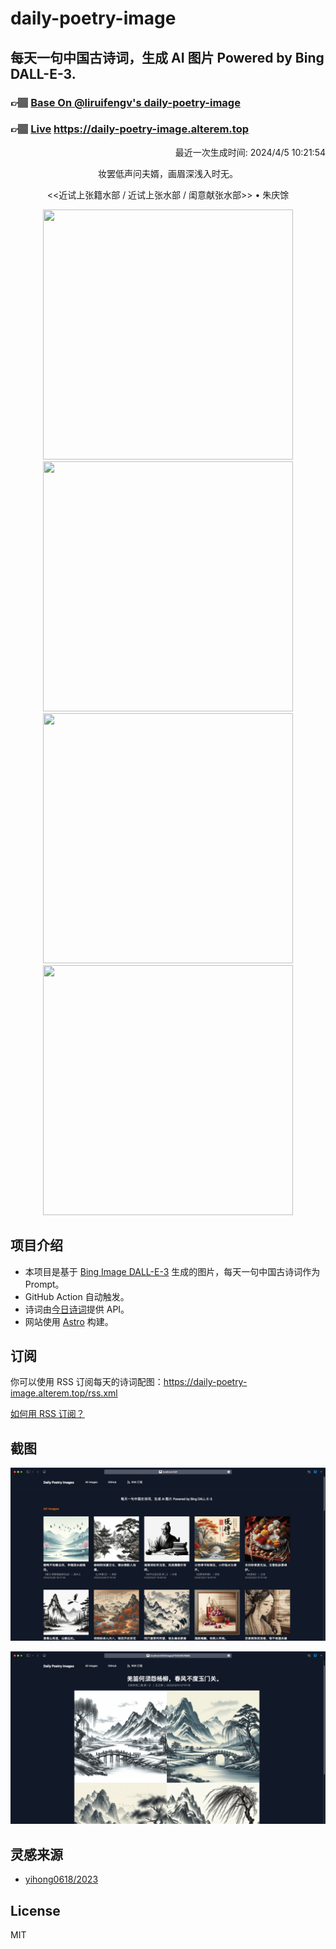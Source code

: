 
# daily-poetry-image

## 每天一句中国古诗词，生成 AI 图片 Powered by Bing DALL-E-3.

### 👉🏽 [Base On @liruifengv's daily-poetry-image](https://github.com/liruifengv/daily-poetry-image)

### 👉🏽 [Live](https://daily-poetry-image.alterem.top/) https://daily-poetry-image.alterem.top

<p align="right">
  最近一次生成时间: 2024/4/5 10:21:54
</p>
<p align="center">
妆罢低声问夫婿，画眉深浅入时无。
</p>
<p align="center">
<<近试上张籍水部 / 近试上张水部 / 闺意献张水部>> • 朱庆馀
</p>
<p align="center">
<img src="https://tse3.mm.bing.net/th/id/OIG2.pSO0DvJdXUTc.b.U5D5t" height="400" width="400" />
<img src="https://tse3.mm.bing.net/th/id/OIG2.aVq3YXy_UZvCM8lXYf_n" height="400" width="400" />
<img src="https://tse3.mm.bing.net/th/id/OIG2.jJ6I1B7BkZR8dc4hgjYh" height="400" width="400" />
<img src="https://tse1.mm.bing.net/th/id/OIG2.VxO1MW8kKahRk0087rFR" height="400" width="400" />
</p>

## 项目介绍

-   本项目是基于 [Bing Image DALL-E-3](https://www.bing.com/images/create) 生成的图片，每天一句中国古诗词作为 Prompt。
-   GitHub Action 自动触发。
-   诗词由[今日诗词](https://www.jinrishici.com/)提供 API。
-   网站使用 [Astro](https://astro.build) 构建。

## 订阅

你可以使用 RSS 订阅每天的诗词配图：https://daily-poetry-image.alterem.top/rss.xml

[如何用 RSS 订阅？](https://zhuanlan.zhihu.com/p/55026716)

## 截图

![图片列表](./screenshots/Snipaste_2023-12-28_21-00-26.png)

![图片详情](./screenshots/Snipaste_2023-12-28_21-00-53.png)

## 灵感来源

-   [yihong0618/2023](https://github.com/yihong0618/2023)

## License

MIT
